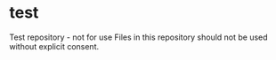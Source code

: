 # test
Test repository - not for use
Files in this repository should not be used without explicit consent.
